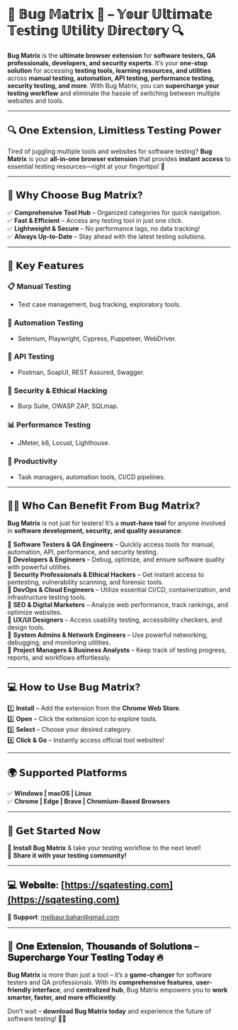 # 🌟 𝔹𝕦𝕘 𝕄𝕒𝕥𝕣𝕚𝕩 🐞 – 𝕐𝕠𝕦𝕣 𝕌𝕝𝕥𝕚𝕞𝕒𝕥𝕖 𝕋𝕖𝕤𝕥𝕚𝕟𝕘 𝕌𝕥𝕚𝕝𝕚𝕥𝕪 𝔻𝕚𝕣𝕖𝕔𝕥𝕠𝕣𝕪 🔍  

**Bug Matrix** is the **ultimate browser extension** for **software testers, QA professionals, developers, and security experts**. It’s your **one-stop solution** for accessing **testing tools, learning resources, and utilities** across **manual testing, automation, API testing, performance testing, security testing, and more**. With Bug Matrix, you can **supercharge your testing workflow** and eliminate the hassle of switching between multiple websites and tools.  

---

## 🔍 𝗢𝗻𝗲 𝗘𝘅𝘁𝗲𝗻𝘀𝗶𝗼𝗻, 𝗟𝗶𝗺𝗶𝘁𝗹𝗲𝘀𝘀 𝗧𝗲𝘀𝘁𝗶𝗻𝗴 𝗣𝗼𝘄𝗲𝗿  

Tired of juggling multiple tools and websites for software testing? **Bug Matrix** is your **all-in-one browser extension** that provides **instant access** to essential testing resources—right at your fingertips! 🚀  

---

## 🚀 𝗪𝗵𝘆 𝗖𝗵𝗼𝗼𝘀𝗲 𝗕𝘂𝗴 𝗠𝗮𝘁𝗿𝗶𝘅?  

✅ **Comprehensive Tool Hub** – Organized categories for quick navigation.  
✅ **Fast & Efficient** – Access any testing tool in just one click.  
✅ **Lightweight & Secure** – No performance lags, no data tracking!  
✅ **Always Up-to-Date** – Stay ahead with the latest testing solutions.  

---

## 🎯 𝗞𝗲𝘆 𝗙𝗲𝗮𝘁𝘂𝗿𝗲𝘀  

### 📋 **Manual Testing**  
   - Test case management, bug tracking, exploratory tools.  

### 🤖 **Automation Testing**  
   - Selenium, Playwright, Cypress, Puppeteer, WebDriver.  

### 🔗 **API Testing**  
   - Postman, SoapUI, REST Assured, Swagger.  

### 🔐 **Security & Ethical Hacking**  
   - Burp Suite, OWASP ZAP, SQLmap.  

### 📊 **Performance Testing**  
   - JMeter, k6, Locust, Lighthouse.  

### 🎯 **Productivity**  
   - Task managers, automation tools, CI/CD pipelines.  

---

## 👨‍💻 𝗪𝗵𝗼 𝗖𝗮𝗻 𝗕𝗲𝗻𝗲𝗳𝗶𝘁 𝗙𝗿𝗼𝗺 𝗕𝘂𝗴 𝗠𝗮𝘁𝗿𝗶𝘅?  

**Bug Matrix** is not just for testers! It’s a **must-have tool** for anyone involved in **software development, security, and quality assurance**:  

🔹 **Software Testers & QA Engineers** – Quickly access tools for manual, automation, API, performance, and security testing.  
🔹 **Developers & Engineers** – Debug, optimize, and ensure software quality with powerful utilities.  
🔹 **Security Professionals & Ethical Hackers** – Get instant access to pentesting, vulnerability scanning, and forensic tools.  
🔹 **DevOps & Cloud Engineers** – Utilize essential CI/CD, containerization, and infrastructure testing tools.  
🔹 **SEO & Digital Marketers** – Analyze web performance, track rankings, and optimize websites.  
🔹 **UX/UI Designers** – Access usability testing, accessibility checkers, and design tools.  
🔹 **System Admins & Network Engineers** – Use powerful networking, debugging, and monitoring utilities.  
🔹 **Project Managers & Business Analysts** – Keep track of testing progress, reports, and workflows effortlessly.  

---

## 💻 𝗛𝗼𝘄 𝘁𝗼 𝗨𝘀𝗲 𝗕𝘂𝗴 𝗠𝗮𝘁𝗿𝗶𝘅?  

1️⃣ **Install** – Add the extension from the **Chrome Web Store**.  
2️⃣ **Open** – Click the extension icon to explore tools.  
3️⃣ **Select** – Choose your desired category.  
4️⃣ **Click & Go** – Instantly access official tool websites!  

---

## 🌍 𝗦𝘂𝗽𝗽𝗼𝗿𝘁𝗲𝗱 𝗣𝗹𝗮𝘁𝗳𝗼𝗿𝗺𝘀  

✅ **Windows | macOS | Linux**  
✅ **Chrome | Edge | Brave | Chromium-Based Browsers**  

---

## 🔗 𝗚𝗲𝘁 𝗦𝘁𝗮𝗿𝘁𝗲𝗱 𝗡𝗼𝘄  

📌 **Install Bug Matrix** & take your testing workflow to the next level!  
📢 **Share it with your testing community!**  

---

## 💻 𝐖𝐞𝐛𝐬𝐢𝐭𝐞: [https://sqatesting.com](https://sqatesting.com)  
📧 𝐒𝐮𝐩𝐩𝐨𝐫𝐭: [mejbaur.bahar@gmail.com](mailto:mejbaur.bahar@gmail.com)  

---

## 🚀 𝐎𝐧𝐞 𝐄𝐱𝐭𝐞𝐧𝐬𝐢𝐨𝐧, 𝐓𝐡𝐨𝐮𝐬𝐚𝐧𝐝𝐬 𝐨𝐟 𝐒𝐨𝐥𝐮𝐭𝐢𝐨𝐧𝐬 – 𝐒𝐮𝐩𝐞𝐫𝐜𝐡𝐚𝐫𝐠𝐞 𝐘𝐨𝐮𝐫 𝐓𝐞𝐬𝐭𝐢𝐧𝐠 𝐓𝐨𝐝𝐚𝐲 🔥  

**Bug Matrix** is more than just a tool – it’s a **game-changer** for software testers and QA professionals. With its **comprehensive features**, **user-friendly interface**, and **centralized hub**, Bug Matrix empowers you to **work smarter, faster, and more efficiently**.  

Don’t wait – **download Bug Matrix today** and experience the future of software testing! 🐞✨
